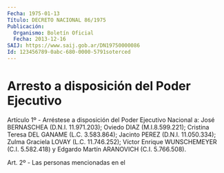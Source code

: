 ```yaml
---
Fecha: 1975-01-13
Título: DECRETO NACIONAL 86/1975
Publicación:
  Organismo: Boletín Oficial
  Fecha: 2013-12-16
SAIJ: https://www.saij.gob.ar/DN19750000086
Id: 123456789-0abc-680-0000-5791soterced
---
```

# Arresto a disposición del Poder Ejecutivo

<a id="1"></a>
Artículo 1º - Arréstese a disposición del Poder Ejecutivo Nacional a: José BERNASCHEA (D.N.I. 11.971.203); Oviedo DIAZ (M.I.8.599.221); Cristina Teresa DEL GANAME (L.C. 3.583.864); Jacinto PEREZ (D.N.I. 11.050.334); Zulma Graciela LOVAY (L.C. 11.746.252); Víctor Enrique WUNSCHEMEYER (C.I. 5.582.418) y Edgardo Martín ARANOVICH (C.I. 5.766.508).

<a id="2"></a>
Art. 2º - Las personas mencionadas en el